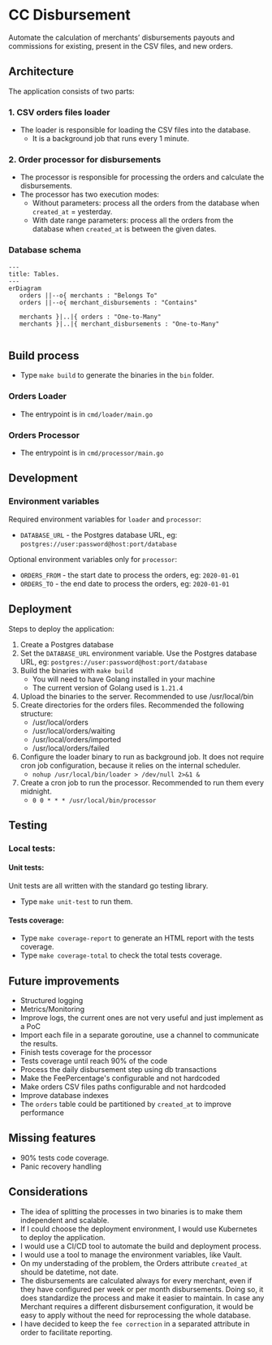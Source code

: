 # CC Disbursement
Automate the calculation of merchants’ disbursements payouts and 
commissions for existing, present in the CSV files, and new orders.

## Architecture

The application consists of two parts:
### 1. CSV orders files loader
- The loader is responsible for loading the CSV files into the database.
  - It is a background job that runs every 1 minute.

### 2. Order processor for disbursements
- The processor is responsible for processing the orders and calculate the disbursements.
- The processor has two execution modes:
    - Without parameters: process all the orders from the database when `created_at` = yesterday.
    - With date range parameters: process all the orders from the database when `created_at` is between the given dates.

### Database schema

```mermaid
---
title: Tables.
---
erDiagram
   orders ||--o{ merchants : "Belongs To"
   orders ||--o{ merchant_disbursements : "Contains"

   merchants }|..|{ orders : "One-to-Many"
   merchants }|..|{ merchant_disbursements : "One-to-Many"
           
```

## Build process
- Type `make build` to generate the binaries in the `bin` folder.

### Orders Loader
- The entrypoint is in `cmd/loader/main.go`

### Orders Processor
- The entrypoint is in `cmd/processor/main.go`

## Development

### Environment variables
Required environment variables for `loader` and `processor`: 
- `DATABASE_URL` - the Postgres database URL, eg: `postgres://user:password@host:port/database`

Optional environment variables only for `processor`:
- `ORDERS_FROM` - the start date to process the orders, eg: `2020-01-01`
- `ORDERS_TO` - the end date to process the orders, eg: `2020-01-01`

## Deployment
Steps to deploy the application:
1. Create a Postgres database
2. Set the `DATABASE_URL` environment variable. Use the Postgres database URL, eg: `postgres://user:password@host:port/database`
3. Build the binaries with `make build`
   - You will need to have Golang installed in your machine
   - The current version of Golang used is `1.21.4`
4. Upload the binaries to the server. Recommended to use /usr/local/bin
5. Create directories for the orders files. Recommended the following structure:
    - /usr/local/orders
    - /usr/local/orders/waiting
    - /usr/local/orders/imported
    - /usr/local/orders/failed
6. Configure the loader binary to run as background job. It does not require cron job configuration, because it relies on the internal scheduler. 
    - `nohup /usr/local/bin/loader > /dev/null 2>&1 &`  
7. Create a cron job to run the processor. Recommended to run them every midnight.
    - `0 0 * * * /usr/local/bin/processor`

## Testing
### Local tests:
#### Unit tests:
Unit tests are all written with the standard go testing library.
- Type `make unit-test` to run them.

#### Tests coverage:
- Type `make coverage-report` to generate an HTML report with the tests coverage.
- Type `make coverage-total` to check the total tests coverage.

## Future improvements
- Structured logging
- Metrics/Monitoring
- Improve logs, the current ones are not very useful and just implement as a PoC
- Import each file in a separate goroutine, use a channel to communicate the results.
- Finish tests coverage for the processor
- Tests coverage until reach 90% of the code
- Process the daily disbursement step using db transactions
- Make the FeePercentage's configurable and not hardcoded
- Make orders CSV files paths configurable and not hardcoded
- Improve database indexes
- The `orders` table could be partitioned by `created_at` to improve performance

## Missing features
- 90% tests code coverage.
- Panic recovery handling

## Considerations
- The idea of splitting the processes in two binaries is to make them independent and scalable.
- If I could choose the deployment environment, I would use Kubernetes to deploy the application.
- I would use a CI/CD tool to automate the build and deployment process.
- I would use a tool to manage the environment variables, like Vault.
- On my understading of the problem, the Orders attribute `created_at` should be datetime, not date.
- The disbursements are calculated always for every merchant, even if they have configured per week or per month disbursements. Doing so, it does standardize the process and make it easier to maintain. 
In case any Merchant requires a different disbursement configuration, it would be easy to apply without the need for reprocessing the whole database.
- I have decided to keep the `fee correction` in a separated attribute in order to facilitate reporting.
